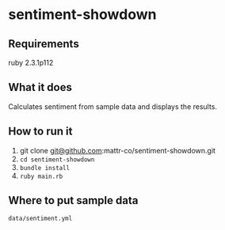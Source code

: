 # sentiment-showdown

## Requirements
ruby 2.3.1p112

## What it does
Calculates sentiment from sample data and displays the results.

## How to run it
1. git clone git@github.com:mattr-co/sentiment-showdown.git
1. `cd sentiment-showdown`
1. `bundle install`
1. `ruby main.rb`

## Where to put sample data
`data/sentiment.yml`
